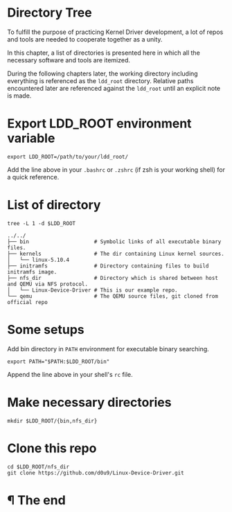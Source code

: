 # Directory Tree

To fulfill the purpose of practicing Kernel Driver development, a lot of repos
and tools are needed to cooperate together as a unity.

In this chapter, a list of directories is presented here in which all the 
necessary software and tools are itemized.

During the following chapters later, the working directory including everything
is referenced as the `ldd_root` directory. Relative paths encountered later are
referenced against the `ldd_root` until an explicit note is made.

# Export LDD_ROOT environment variable

```
export LDD_ROOT=/path/to/your/ldd_root/
```

Add the line above in your `.bashrc` or `.zshrc` (if zsh is your working shell)
for a quick reference.

# List of directory

```
tree -L 1 -d $LDD_ROOT

../../
├── bin                     # Symbolic links of all executable binary files.
├── kernels                 # The dir containing Linux kernel sources.
│   └── linux-5.10.4
├── initramfs               # Directory containing files to build initramfs image.
├── nfs_dir                 # Directory which is shared between host and QEMU via NFS protocol.
│   └── Linux-Device-Driver # This is our example repo.
└── qemu                    # The QEMU source files, git cloned from official repo
```

# Some setups

Add bin directory in `PATH` environment for executable binary searching.

```
export PATH="$PATH:$LDD_ROOT/bin"
```

Append the line above in your shell's `rc` file.

# Make necessary directories

```
mkdir $LDD_ROOT/{bin,nfs_dir}
```

# Clone this repo

```
cd $LDD_ROOT/nfs_dir
git clone https://github.com/d0u9/Linux-Device-Driver.git
```

# ¶ The end
